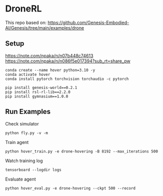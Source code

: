 # DroneRL
This repo based on: https://github.com/Genesis-Embodied-AI/Genesis/tree/main/examples/drone
## Setup
https://note.com/npaka/n/n07b448c74613
https://note.com/npaka/n/n086f5e017394?sub_rt=share_pw 
```
conda create --name hover python=3.10 -y
conda activate hover
conda install pytorch torchvision torchaudio -c pytorch

pip install genesis-world==0.2.1
pip install rsl-rl-lib==2.2.0
pip install gymnasium==1.0.0
```
## Run Examples
Check simulator
```
python fly.py -v -m
```

Train agent
```
python hover_train.py -e drone-hovering -B 8192 --max_iterations 500
```

Watch training log
```
tensorboard --logdir logs
```

Evaluate agent
```
python hover_eval.py -e drone-hovering --ckpt 500 --record
```